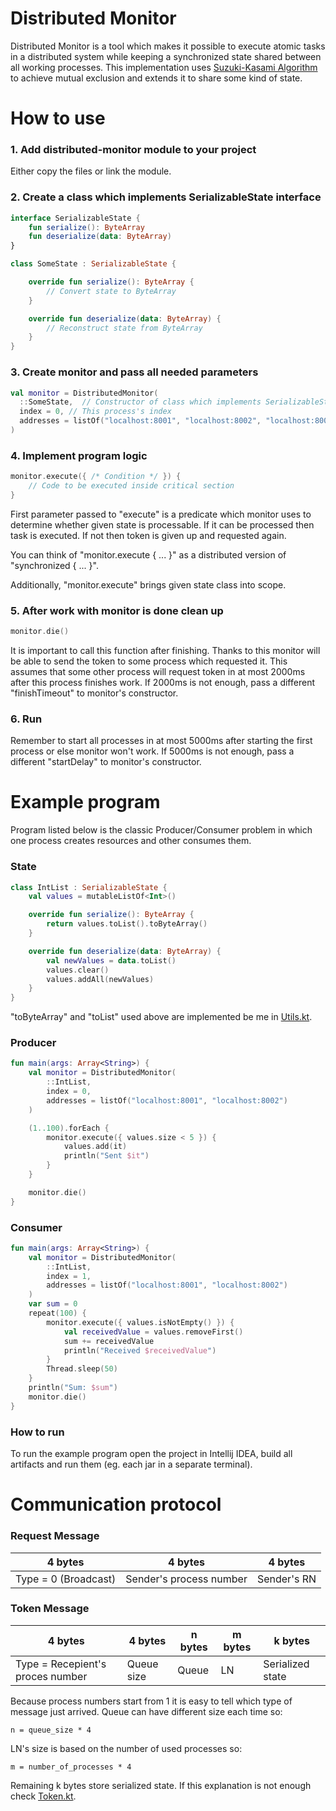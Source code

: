 # Distributed Monitor

Distributed Monitor is a tool which makes it possible to execute atomic tasks in a distributed system while keeping a synchronized state shared between
all working processes. This implementation uses [Suzuki-Kasami Algorithm](https://www.geeksforgeeks.org/suzuki-kasami-algorithm-for-mutual-exclusion-in-distributed-system/) to achieve mutual exclusion and extends it to share some kind of state.

# How to use

### 1. Add distributed-monitor module to your project
Either copy the files or link the module.

### 2. Create a class which implements SerializableState interface

```kotlin
interface SerializableState {
    fun serialize(): ByteArray
    fun deserialize(data: ByteArray)
}
```

```kotlin
class SomeState : SerializableState {

    override fun serialize(): ByteArray {
        // Convert state to ByteArray
    }

    override fun deserialize(data: ByteArray) {
        // Reconstruct state from ByteArray
    }
}
```

### 3. Create monitor and pass all needed parameters

```kotlin
val monitor = DistributedMonitor(
  ::SomeState,  // Constructor of class which implements SerializableState interface
  index = 0, // This process's index
  addresses = listOf("localhost:8001", "localhost:8002", "localhost:8003") // Adresses of all processes which will work together
)
```

### 4. Implement program logic

```kotlin
monitor.execute({ /* Condition */ }) { 
    // Code to be executed inside critical section
}
```

First parameter passed to "execute" is a predicate which monitor uses to determine 
whether given state is processable. If it can be processed then task is executed. If
not then token is given up and requested again.

You can think of "monitor.execute { ... }" as a distributed version of "synchronized { ... }".

Additionally, "monitor.execute" brings given state class into scope.

### 5. After work with monitor is done clean up 

```kotlin
monitor.die()
```

It is important to call this function after finishing. Thanks to this monitor will be able to send
the token to some process which requested it. This assumes that some other process will request token in at most
2000ms after this process finishes work. If 2000ms is not enough, pass a different "finishTimeout" to monitor's constructor.

### 6. Run

Remember to start all processes in at most 5000ms after starting the first process
or else monitor won't work. If 5000ms is not enough, pass a different "startDelay" to monitor's constructor.

# Example program

Program listed below is the classic Producer/Consumer problem in which one process creates resources and other consumes them.

### State

```kotlin
class IntList : SerializableState {
    val values = mutableListOf<Int>()

    override fun serialize(): ByteArray {
        return values.toList().toByteArray()
    }

    override fun deserialize(data: ByteArray) {
        val newValues = data.toList()
        values.clear()
        values.addAll(newValues)
    }
}
```

"toByteArray" and "toList" used above are implemented be me in [Utils.kt](https://github.com/ceribe/distributed-monitor/blob/main/src/main/kotlin/ceribe/distributed_monitor/Utils.kt).

### Producer

```kotlin
fun main(args: Array<String>) {
    val monitor = DistributedMonitor(
        ::IntList,
        index = 0,
        addresses = listOf("localhost:8001", "localhost:8002")
    )

    (1..100).forEach {
        monitor.execute({ values.size < 5 }) {
            values.add(it)
            println("Sent $it")
        }
    }

    monitor.die()
}
```

### Consumer

```kotlin
fun main(args: Array<String>) {
    val monitor = DistributedMonitor(
        ::IntList,
        index = 1,
        addresses = listOf("localhost:8001", "localhost:8002")
    )
    var sum = 0
    repeat(100) {
        monitor.execute({ values.isNotEmpty() }) {
            val receivedValue = values.removeFirst()
            sum += receivedValue
            println("Received $receivedValue")
        }
        Thread.sleep(50)
    }
    println("Sum: $sum")
    monitor.die()
}
```

### How to run

To run the example program open the project in Intellij IDEA, build all artifacts and run them (eg. each jar in a separate terminal).

# Communication protocol

### Request Message

| 4 bytes              | 4 bytes                 | 4 bytes     |
| -------------------- | ----------------------- | ----------- |
| Type = 0 (Broadcast) | Sender's process number | Sender's RN |

### Token Message

| 4 bytes                          | 4 bytes    | n bytes | m bytes | k bytes          |
| -------------------------------- | ---------- | ------- | ------- | ---------------- |
| Type = Recepient's proces number | Queue size | Queue   | LN      | Serialized state |

Because process numbers start from 1 it is easy to tell which type of message just arrived.
Queue can have different size each time so:
```
n = queue_size * 4
```
LN's size is based on the number of used processes so:
```
m = number_of_processes * 4
```
Remaining k bytes store serialized state.
If this explanation is not enough check [Token.kt](https://github.com/ceribe/distributed-monitor/blob/main/src/main/kotlin/ceribe/distributed_monitor/Token.kt).
